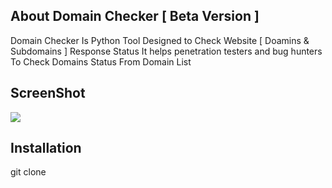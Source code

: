 ## About Domain Checker [ Beta Version ] 

Domain Checker Is Python Tool Designed to Check Website [ Doamins & Subdomains ] Response Status 
It helps penetration testers and bug hunters To Check Domains Status From Domain List


## ScreenShot

<img src="https://s32.postimg.org/n1wptzq1x/Screen_Shot_2016_07_13_at_8_10_30_PM.png">

## Installation

git clone 
